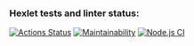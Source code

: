 ### Hexlet tests and linter status:
[![Actions Status](https://github.com/Vlamale/frontend-project-lvl3/workflows/hexlet-check/badge.svg)](https://github.com/Vlamale/frontend-project-lvl3/actions)
[![Maintainability](https://api.codeclimate.com/v1/badges/78866e2f40df613e27cd/maintainability)](https://codeclimate.com/github/Vlamale/frontend-project-lvl3/maintainability)
[![Node.js CI](https://github.com/Vlamale/frontend-project-lvl3/actions/workflows/nodejs.yml/badge.svg)](https://github.com/Vlamale/frontend-project-lvl3/actions/workflows/nodejs.yml)